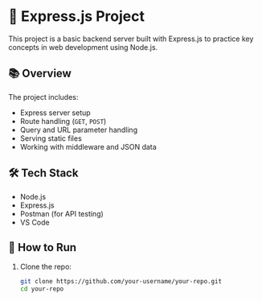 # 🚀 Express.js Project

This project is a basic backend server built with Express.js to practice key concepts in web development using Node.js.

## 📚 Overview

The project includes:

- Express server setup
- Route handling (`GET`, `POST`)
- Query and URL parameter handling
- Serving static files
- Working with middleware and JSON data

## 🛠️ Tech Stack

- Node.js
- Express.js
- Postman (for API testing)
- VS Code

## 🔧 How to Run

1. Clone the repo:
   ```bash
   git clone https://github.com/your-username/your-repo.git
   cd your-repo
